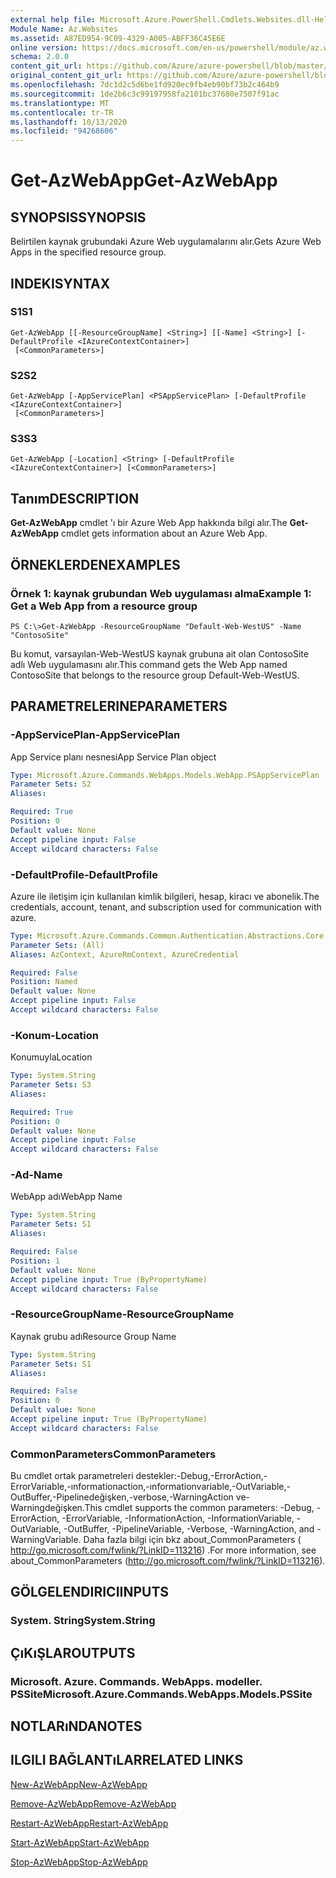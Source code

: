 ```yaml
---
external help file: Microsoft.Azure.PowerShell.Cmdlets.Websites.dll-Help.xml
Module Name: Az.Websites
ms.assetid: A87ED954-9C09-4329-A005-ABFF36C45E6E
online version: https://docs.microsoft.com/en-us/powershell/module/az.websites/get-azwebapp
schema: 2.0.0
content_git_url: https://github.com/Azure/azure-powershell/blob/master/src/Websites/Websites/help/Get-AzWebApp.md
original_content_git_url: https://github.com/Azure/azure-powershell/blob/master/src/Websites/Websites/help/Get-AzWebApp.md
ms.openlocfilehash: 7dc1d2c5d6be1fd920ec9fb4eb90bf73b2c464b9
ms.sourcegitcommit: 1de2b6c3c99197958fa2101bc37680e7507f91ac
ms.translationtype: MT
ms.contentlocale: tr-TR
ms.lasthandoff: 10/13/2020
ms.locfileid: "94268606"
---
```

# <span data-ttu-id="232e6-101">Get-AzWebApp</span><span class="sxs-lookup"><span data-stu-id="232e6-101">Get-AzWebApp</span></span>

## <span data-ttu-id="232e6-102">SYNOPSIS</span><span class="sxs-lookup"><span data-stu-id="232e6-102">SYNOPSIS</span></span>
<span data-ttu-id="232e6-103">Belirtilen kaynak grubundaki Azure Web uygulamalarını alır.</span><span class="sxs-lookup"><span data-stu-id="232e6-103">Gets Azure Web Apps in the specified resource group.</span></span>

## <span data-ttu-id="232e6-104">INDEKI</span><span class="sxs-lookup"><span data-stu-id="232e6-104">SYNTAX</span></span>

### <span data-ttu-id="232e6-105">S1</span><span class="sxs-lookup"><span data-stu-id="232e6-105">S1</span></span>
```
Get-AzWebApp [[-ResourceGroupName] <String>] [[-Name] <String>] [-DefaultProfile <IAzureContextContainer>]
 [<CommonParameters>]
```

### <span data-ttu-id="232e6-106">S2</span><span class="sxs-lookup"><span data-stu-id="232e6-106">S2</span></span>
```
Get-AzWebApp [-AppServicePlan] <PSAppServicePlan> [-DefaultProfile <IAzureContextContainer>]
 [<CommonParameters>]
```

### <span data-ttu-id="232e6-107">S3</span><span class="sxs-lookup"><span data-stu-id="232e6-107">S3</span></span>
```
Get-AzWebApp [-Location] <String> [-DefaultProfile <IAzureContextContainer>] [<CommonParameters>]
```

## <span data-ttu-id="232e6-108">Tanım</span><span class="sxs-lookup"><span data-stu-id="232e6-108">DESCRIPTION</span></span>
<span data-ttu-id="232e6-109">**Get-AzWebApp** cmdlet 'ı bir Azure Web App hakkında bilgi alır.</span><span class="sxs-lookup"><span data-stu-id="232e6-109">The **Get-AzWebApp** cmdlet gets information about an Azure Web App.</span></span>

## <span data-ttu-id="232e6-110">ÖRNEKLERDEN</span><span class="sxs-lookup"><span data-stu-id="232e6-110">EXAMPLES</span></span>

### <span data-ttu-id="232e6-111">Örnek 1: kaynak grubundan Web uygulaması alma</span><span class="sxs-lookup"><span data-stu-id="232e6-111">Example 1: Get a Web App from a resource group</span></span>
```
PS C:\>Get-AzWebApp -ResourceGroupName "Default-Web-WestUS" -Name "ContosoSite"
```

<span data-ttu-id="232e6-112">Bu komut, varsayılan-Web-WestUS kaynak grubuna ait olan ContosoSite adlı Web uygulamasını alır.</span><span class="sxs-lookup"><span data-stu-id="232e6-112">This command gets the Web App named ContosoSite that belongs to the resource group Default-Web-WestUS.</span></span>

## <span data-ttu-id="232e6-113">PARAMETRELERINE</span><span class="sxs-lookup"><span data-stu-id="232e6-113">PARAMETERS</span></span>

### <span data-ttu-id="232e6-114">-AppServicePlan</span><span class="sxs-lookup"><span data-stu-id="232e6-114">-AppServicePlan</span></span>
<span data-ttu-id="232e6-115">App Service planı nesnesi</span><span class="sxs-lookup"><span data-stu-id="232e6-115">App Service Plan object</span></span>

```yaml
Type: Microsoft.Azure.Commands.WebApps.Models.WebApp.PSAppServicePlan
Parameter Sets: S2
Aliases:

Required: True
Position: 0
Default value: None
Accept pipeline input: False
Accept wildcard characters: False
```

### <span data-ttu-id="232e6-116">-DefaultProfile</span><span class="sxs-lookup"><span data-stu-id="232e6-116">-DefaultProfile</span></span>
<span data-ttu-id="232e6-117">Azure ile iletişim için kullanılan kimlik bilgileri, hesap, kiracı ve abonelik.</span><span class="sxs-lookup"><span data-stu-id="232e6-117">The credentials, account, tenant, and subscription used for communication with azure.</span></span>

```yaml
Type: Microsoft.Azure.Commands.Common.Authentication.Abstractions.Core.IAzureContextContainer
Parameter Sets: (All)
Aliases: AzContext, AzureRmContext, AzureCredential

Required: False
Position: Named
Default value: None
Accept pipeline input: False
Accept wildcard characters: False
```

### <span data-ttu-id="232e6-118">-Konum</span><span class="sxs-lookup"><span data-stu-id="232e6-118">-Location</span></span>
<span data-ttu-id="232e6-119">Konumuyla</span><span class="sxs-lookup"><span data-stu-id="232e6-119">Location</span></span>

```yaml
Type: System.String
Parameter Sets: S3
Aliases:

Required: True
Position: 0
Default value: None
Accept pipeline input: False
Accept wildcard characters: False
```

### <span data-ttu-id="232e6-120">-Ad</span><span class="sxs-lookup"><span data-stu-id="232e6-120">-Name</span></span>
<span data-ttu-id="232e6-121">WebApp adı</span><span class="sxs-lookup"><span data-stu-id="232e6-121">WebApp Name</span></span>

```yaml
Type: System.String
Parameter Sets: S1
Aliases:

Required: False
Position: 1
Default value: None
Accept pipeline input: True (ByPropertyName)
Accept wildcard characters: False
```

### <span data-ttu-id="232e6-122">-ResourceGroupName</span><span class="sxs-lookup"><span data-stu-id="232e6-122">-ResourceGroupName</span></span>
<span data-ttu-id="232e6-123">Kaynak grubu adı</span><span class="sxs-lookup"><span data-stu-id="232e6-123">Resource Group Name</span></span>

```yaml
Type: System.String
Parameter Sets: S1
Aliases:

Required: False
Position: 0
Default value: None
Accept pipeline input: True (ByPropertyName)
Accept wildcard characters: False
```

### <span data-ttu-id="232e6-124">CommonParameters</span><span class="sxs-lookup"><span data-stu-id="232e6-124">CommonParameters</span></span>
<span data-ttu-id="232e6-125">Bu cmdlet ortak parametreleri destekler:-Debug,-ErrorAction,-ErrorVariable,-ınformationaction,-ınformationvariable,-OutVariable,-OutBuffer,-Pipelinedeğişken,-verbose,-WarningAction ve-Warningdeğişken.</span><span class="sxs-lookup"><span data-stu-id="232e6-125">This cmdlet supports the common parameters: -Debug, -ErrorAction, -ErrorVariable, -InformationAction, -InformationVariable, -OutVariable, -OutBuffer, -PipelineVariable, -Verbose, -WarningAction, and -WarningVariable.</span></span> <span data-ttu-id="232e6-126">Daha fazla bilgi için bkz about_CommonParameters ( http://go.microsoft.com/fwlink/?LinkID=113216) .</span><span class="sxs-lookup"><span data-stu-id="232e6-126">For more information, see about_CommonParameters (http://go.microsoft.com/fwlink/?LinkID=113216).</span></span>

## <span data-ttu-id="232e6-127">GÖLGELENDIRICI</span><span class="sxs-lookup"><span data-stu-id="232e6-127">INPUTS</span></span>

### <span data-ttu-id="232e6-128">System. String</span><span class="sxs-lookup"><span data-stu-id="232e6-128">System.String</span></span>

## <span data-ttu-id="232e6-129">ÇıKıŞLAR</span><span class="sxs-lookup"><span data-stu-id="232e6-129">OUTPUTS</span></span>

### <span data-ttu-id="232e6-130">Microsoft. Azure. Commands. WebApps. modeller. PSSite</span><span class="sxs-lookup"><span data-stu-id="232e6-130">Microsoft.Azure.Commands.WebApps.Models.PSSite</span></span>

## <span data-ttu-id="232e6-131">NOTLARıNDA</span><span class="sxs-lookup"><span data-stu-id="232e6-131">NOTES</span></span>

## <span data-ttu-id="232e6-132">ILGILI BAĞLANTıLAR</span><span class="sxs-lookup"><span data-stu-id="232e6-132">RELATED LINKS</span></span>

[<span data-ttu-id="232e6-133">New-AzWebApp</span><span class="sxs-lookup"><span data-stu-id="232e6-133">New-AzWebApp</span></span>](./New-AzWebApp.md)

[<span data-ttu-id="232e6-134">Remove-AzWebApp</span><span class="sxs-lookup"><span data-stu-id="232e6-134">Remove-AzWebApp</span></span>](./Remove-AzWebApp.md)

[<span data-ttu-id="232e6-135">Restart-AzWebApp</span><span class="sxs-lookup"><span data-stu-id="232e6-135">Restart-AzWebApp</span></span>](./Restart-AzWebApp.md)

[<span data-ttu-id="232e6-136">Start-AzWebApp</span><span class="sxs-lookup"><span data-stu-id="232e6-136">Start-AzWebApp</span></span>](./Start-AzWebApp.md)

[<span data-ttu-id="232e6-137">Stop-AzWebApp</span><span class="sxs-lookup"><span data-stu-id="232e6-137">Stop-AzWebApp</span></span>](./Stop-AzWebApp.md)


